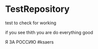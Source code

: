 # TestRepository
test to check for working

if you see thith you are do everything good

Я ЗА РОССИЮ #ksaers